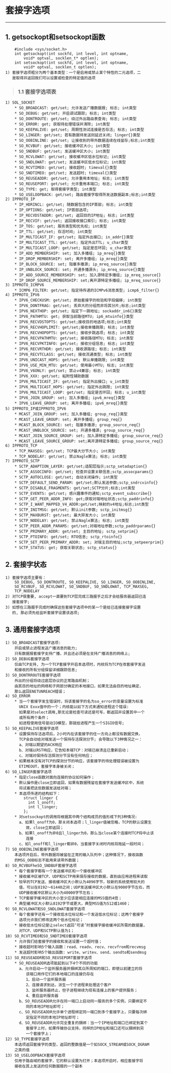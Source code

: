 # **套接字选项**
***


## **1. getsockopt和setsockopt函数**
        #include <sys/socket.h>
        int getsockopt(int sockfd, int level, int optname,
            void* optval, socklen_t* optlen);
        int setsockopt(int sockfd, int level, int optname,
            void* optval, socklen_t optlen);
    1) 套接字选项粗分为两个基本类型：一个是启用或禁止某个特性的二元选项，二
       是取得并返回我们可以设置或检查的特定值的选项
> ### **1.1 套接字选项表**
    1) SOL_SOCKET
        * SO_BROADCAST: get/set; 允许发送广播数据报; 标志; int类型
        * SO_DEBUG: get/set; 开启调试跟踪; 标志; int类型
        * SO_DONTROUTE: get/set; 绕过外出路由表查询; 标志; int类型
        * SO_ERROR: get; 获取待处理错误并清除; int类型
        * SO_KEEPALIVE: get/set; 周期性测试连接是否存活; 标志; int类型
        * SO_LINGER: get/set; 若有数据待发送则延迟关闭; linger{}类型
        * SO_OOBINLINE: get/set; 让接收到的带外数据连续在线留存;标志;int类型
        * SO_RCVBUF: get/set; 接收缓冲区大小; int类型
        * SO_SNDBUF: get/set; 发送缓冲区大小; int类型
        * SO_RCVLOWAT: get/set; 接收缓冲区低水位标记; int类型
        * SO_SNDLOWAT: get/set; 发送缓冲区低水位标记; int类型
        * SO_RCVTIMEO: get/set; 接收超时; timeval{}类型
        * SO_SNDTIMEO: get/set; 发送超时; timeval{}类型
        * SO_REUSEADDR: get/set; 允许重用本地址; 标志; int类型
        * SO_REUSEPORT: get/set; 允许重用本端口; 标志; int类型
        * SO_TYPE: get; 取得套接字类型; int类型
        * SO_USELOOPBACK: get/set; 路由套接字取得所发送数据副本;标志;int类型
    2) IPPROTO_IP
        * IP_HDRINCL: get/set; 随数据包含的IP首部; 标志; int类型
        * IP_OPTIONS: get/set; IP首部选项; 
        * IP_RECVDSTADDR: get/set; 返回目的IP地址; 标志; int类型
        * IP_RECVIF: get/set; 返回接收接口索引; 标志; int类型
        * IP_TOS: get/set; 服务类型和优先权; int类型
        * IP_TTL: get/set; 存活时间; int类型
        * IP_MULTICAST_IF: get/set; 指定外出接口; in_addr{}类型
        * IP_MULTICAST_TTL: get/set; 指定外出TTL; u_char类型
        * IP_MULTICAST_LOOP: get/set; 指定是否环回; u_char类型
        * IP_ADD_MEMBERSHIP: set; 加入多播组; ip_mreq{}类型
        * IP_DROP_MEMBERSHIP: set; 离开多播组; ip_mreq{}类型
        * IP_BLOCK_SOURCE: set; 阻塞多播源; ip_mreq_source{}类型
        * IP_UNBLOCK_SOURCE: set; 开通多播源头; ip_mreq_source{}类型
        * IP_ADD_SOURCE_MEMBERSHIP: set; 加入源特定多播组; ip_mreq_source{}
        * IP_DROP_SOURCE_MEMBERSHIP: set;离开源特定多播组; ip_mreq_source{}
    3) IPPROTO_ICMPV6
        * ICMP6_FILTER: get/set; 指定待传递的ICMPv6消息类型; icmp6_filter{}
    4) IPPROTO_IPV6
        * IPV6_CHECKUSM: get/set; 原始套接字的校验和字段偏移; int类型
        * IPV6_DONTFRAG: get/set; 丢弃大的分组而非将其分片;标志;int类型
        * IPV6_NEXTHOP: get/set; 指定下一跳地址; sockaddr_in6{}类型
        * IPV6_PATHMTU: get; 获取当前路径MTU; ip6_mtuinfo{}类型
        * IPV6_RECVDSTOPTS: get/set;接收目的地选项;标志;int类型
        * IPV6_RECVHOPLIMIT: get/set;接收单播跳限; 标志; int类型
        * IPV6_RECVHOPOPTS: get/set; 接收步跳选项; 标志; int类型
        * IPV6_RECVPATHMTU: get/set; 接收路径MTU; 标志; int类型
        * IPV6_RECVPKTINFO: get/set; 接收分组信息; 标志; int类型
        * IPV6_RECVRTHDR: get/set; 接收源路径; 标志; int类型
        * IPV6_RECVTCLASS: get/set; 接收流通类型; 标志; int类型
        * IPV6_UNICAST_HOPS: get/set; 默认单播跳限; int类型
        * IPV6_USE_MIN_MTU: get/set; 使用最小MTU; 标志; int类型
        * IPV6_V6ONLY: get/set; 禁止v4兼容; 标志; int类型
        * IPV6_XXX: get/set; 粘附性辅助数据
        * IPV6_MULTICAST_IF: get/set; 指定外出接口; u_int类型
        * IPV6_MULTICAST_HOPS: get/set; 指定外出跳限; int类型
        * IPV6_MULTICAST_LOOP: get/set; 指定是否环回; 标志; u_int类型
        * IPV6_JOIN_GROUP: set; 加入多播组; ipv6_mreq{}类型
        * IPV6_LEAVE_GROUP: set; 离开多播组; ipv6_mreq{}类型
    5) IPPROTO_IP或IPPROTO_IPV6
        * MCAST_JOIN_GROUP: set; 加入多播组; group_req{}类型
        * MCAST_LEAVE_GROUP: set; 离开多播组; group_req{}
        * MCAST_BLOCK_SOURCE: set; 阻塞多播源; group_source_req{}
        * MCAST_UNBLOCK_SOURCE: set; 开通多播源; group_source_req{}
        * MCAST_JOIN_SOURCE_GROUP: set; 加入源特定多播组; group_source_req{}
        * MCAST_LEAVE_SOURCE_GROUP: set;离开源特定多播组; group_source_req{}
    6) IPPROTO_TCP
        * TCP_MAXSEG: get/set; TCP最大分节大小; int类型
        * TCP_NODELAY: get/set; 禁止Nagle算法; 标志; int类型
    7) IPPROTO_SCTP
        * SCTP_ADAPTION_LAYER: get/set;适配层指示;sctp_setadaption{}
        * SCTP_ASSOCINFO: get/set; 检查并设置关联信息;sctp_assocparams{}
        * SCTP_AUTOCLOSE: get/set; 自动关闭操作; int类型
        * SCTP_DEFAULT_SEND_PARAM: get/set;默认发送参数;sctp_sndrcvinfo{}
        * SCTP_DISABLE_FRAGMENTS: get/set;SCTP分片;标志;int类型
        * SCTP_EVENTS: get/set; 感兴趣事件的通知;sctp_event_subscribe{}
        * SCTP_GET_PEER_ADDR_INFO: get;获取对端地址状态;sctp_paddrinfo{}
        * SCTP_I_WANT_MAPPED_V4_ADDR:get/set;映射的v4地址;标志;int类型
        * SCTP_INITMSG: get/set; 默认init参数; sctp_initmsg{}
        * SCTP_MAXBURST: get/set; 最大猝发大小; int类型
        * SCTP_NODELAY: get/set; 禁止Nagle算法; 标志; int类型
        * SCTP_PEER_ADDR_PARAMS: get/set;对端地址参数;sctp_paddrparams{}
        * SCTP_PRIMARY_ADDR: get/set; 主目的地址; sctp_setprim{}
        * SCTP_PTOINFO: get/set; RTO信息; sctp_rtoinfo{}
        * SCTP_SET_PEER_PRIMARY_ADDR: set; 对端主目的地址;sctp_setpeerprim{}
        * SCTP_STATUS: get; 获取关联状态; sctp_status{}


## **2. 套接字状态**
    1) 套接字选项主要有：
        SO_DEBUG, SO_DONTROUTE, SO_KEEPALIVE, SO_LINGER, SO_OOBINLINE,
        SO_RCVBUF, SO_RCVLOWAT, SO_SNDBUF, SO_SNDLOWAT, TCP_MAXSEG,
        TCP_NODELAY
    2) 对TCP很重要, accept一直要到TCP层完成三路握手之后才会给服务器返回已连
       接套接字;
    3) 如想在三路握手完成时确保这些套接字选项中的某一个是给已连接套接字设置
       的, 那必须先给监听套接字设置该选项;


## **3. 通用套接字选项**
    1) SO_BROADCAST套接字选项:
        开启或禁止进程发送广播消息的能力;
        只有数据报套接字支持广播，并且还必须是在支持广播消息的网络上;
    2) SO_DEBUG套接字选项
        仅由TCP支持, 为一个TCP套接字开启本选项时，内核将为TCP在改套接字发送
        和接收的所有分组保留详细跟踪信息;
    3) SO_DONTRROUTE套接字选项
        外出的分组将绕过底层协议的正常路由机制；
        由其目的地址的网络和子网部分确定的本地接口，如果无法由目的地址确定，
        那么返回ENETUNREACH错误；
    4) SO_ERROR
        * 当一个套接字发生错误时，将该套接字的名为so_error的变量设置为标准
          UNIX Exxx值中的一个；内核能以如下方式来通知进程这个错误:
          如果是对select调用,那无论是检查可读还是可写，都返回并设置其中一个
          或所有两个条件；
          如进程使用信号驱动IO模型，那就给进程产生一个SIGIO信号;
    5) SO_KEEPALIVE套接字选项
        * 设置保持存活选项后，2小时内在该套接字的任一方向上都没有数据交换，
          TCP会自动给对端发送一个保持存活探测分节; 会导致以下3种情况之一：
          a、对端以期望的ACK响应
          b、对端以RST响应，它告知本端TCP：对端已崩溃且已重新启动；
          c、对端对保持存活探测分节没有任何响应；
        * 如果根本没有对TCP的探测分节的响应，该套接字的待处理错误被设置为
          ETIMEOUT，套接字本身被关闭；
    6) SO_LINGER套接字选项
        * 指定close函数对面向连接的协议如何操作；
        * 默认操作是close立即返回，如果有数据残留在套接字发送缓冲区中，系统
          将试着把这些数据发送给对端；
        * 本选项传递的结构如下：
            struct linger {
              int l_onoff;
              int l_linger;
            };
        * 对setsockopt的调用将根据其中两个结构成员的值形成下列3种情况:
          a、如果l_onoff为0，那关闭本选项；l_linger值被忽略，TCP的默认设置生
             效，close立即返回；
          b、如果l_onoff为非0且l_linger为0，那么当close某个连接时TCP将中止该
             连接
          c、如l_onoff和l_linger都非0，当套接字关闭时内核将拖延一段时间；
    7) SO_OOBINLINE套接字选项
        本选项开启后，带外数据将被留在正常的输入队列中；这种情况下，接收函数
        的MSG_OOB标志不能用来读带外数据；
    8) SO_RCVBUFheSO_SNDBUF套接字选项
        * 每个套接字都有一个发送缓冲区和一个接收缓冲区
        * 接收缓冲区被TCP、UDP和SCTP用来保存接收的数据，直到由应用进程来读取
        * 较早的TCP发送、接收缓冲区大小默认为4096字节，较新的系统使用较大的
          值，可以在8192～61440之间；UDP发送缓冲区大小默认在9000字节左右，而
          UDP接收缓冲区默认大小为40000字节左右；
        * TCP套接字缓冲区的大小至少应该是相应连接的MSS值的4倍；
        * 典型缓冲区大小默认8192字节或更大，典型MSS值为512或1460；
    9) SO_RCVLOWAT和SO_SNDLOWAT套接字选项
        * 每个套接字还有一个接收低水位标记和一个发送低水位标记；这两个套接字
          选项允许我们修改这两个低水位标记；
        * 接收低水位标记是让select返回‘可读’时套接字接收缓冲区所需的数据量，
          对TCP、UDP和SCTP默认值为1；
    10) SO_RCVTIMEO和SO_SNDTIMEO套接字选项
        * 允许我们给套接字的接收和发送设置一个超时值；
        * 接收超时影响5个输入函数：read、readv、recv、recvfrom和recvmsg
        * 发送超时影响5个输出函数: write、writev、send、sendto和sendmsg
    11) SO_REUSEADDR和SO_REUSEPORT套接字选项
        * SO_REUSEADDR选项能起到以下4个不同的功能
          a、允许启动一个监听服务器并捆绑其众所周知的端口，即使以前建立的将
             该端口用作它们的本地端口的连接仍存在
             1、启动一个监听服务器
             2、连接请求到达，派生一个子进程来处理这个客户
             3、监听服务器终止，但子进程继续为现有连接上的客户提供服务；
             4、重启监听服务器
          b、SO_REUSEADDR允许在同一端口上启动同一服务的多个实例，只要绑定不
             同的本地IP地址即可；
          c、SO_REUSEADDR允许单个进程绑定同一端口到多个套接字上，只要每次绑
             定指定不同的本地IP地址即可；
          d、SO_REUSEADDR允许完全重复的捆绑：当一个IP地址和端口已绑定到某个
             套接字上时，如果传输协议支持，同样的IP地址和端口还可以捆绑到另
             一个套接字上；
    12) SO_TYPE套接字选项
        本选项返回套接字的类型，返回的整数值是一个如SOCK_STREAM或SOCK_DGRAM
        之类的值
    13) SO_USELOOPBACK套接字选项
        仅用于路由域的套接字，它的默认设置为打开；本选项开启时，相应套接字将
        接收在其上发送的任何数据报的一个副本

